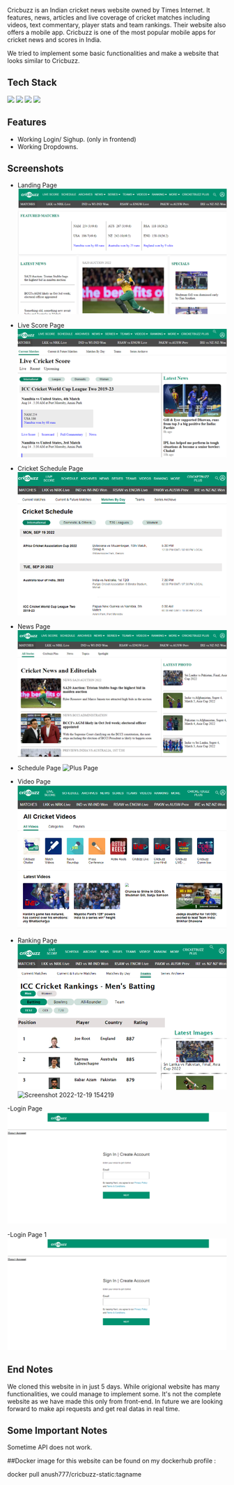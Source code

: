 Cricbuzz is an Indian cricket news website owned by Times Internet. It features, news, articles and live coverage of cricket matches including videos, text commentary, player stats and team rankings. Their website also offers a mobile app.
Cricbuzz is one of the most popular mobile apps for cricket news and scores in India.

We tried to implement some basic functionalities and make a website that looks similar to Cricbuzz.



## Tech Stack


<p>
   <img src="https://img.icons8.com/color/64/000000/javascript.png"/>
   <img src="https://img.icons8.com/color/64/000000/html-5.png"/>
   <img src="https://img.icons8.com/color/64/000000/css3.png" />
   <img src="https://img.icons8.com/color/64/000000/json.png"/>
</p>




## Features

- Working Login/ Sighup. (only in frontend)
- Working Dropdowns.


## Screenshots

- Landing Page
![Landing Page](https://github.com/anushreddydasari/cricbuzz-clone-using-terraform-and-docker/blob/master/cricbuzz/Landing%20Page.png)

- Live Score Page
![live-score](https://github.com/anushreddydasari/cricbuzz-clone-using-terraform-and-docker/blob/master/cricbuzz/Live%20Score.png)

- Cricket Schedule Page
![Schedule Page](https://github.com/anushreddydasari/cricbuzz-clone-using-terraform-and-docker/blob/master/cricbuzz/Schedule%20Page.png)

- News Page
![Archieves Page](https://github.com/anushreddydasari/cricbuzz-clone-using-terraform-and-docker/blob/master/cricbuzz/News%20page.png)

- Schedule Page
![Plus Page](https://github.com/spvhantale/Cricbuzz_Demo/blob/main/cricbuzz/Schedule%20Page.png)

- Video Page
![Login Page](https://github.com/anushreddydasari/cricbuzz-clone-using-terraform-and-docker/blob/master/cricbuzz/video%20page.png)


- Ranking Page
![Login](https://github.com/anushreddydasari/cricbuzz-clone-using-terraform-and-docker/blob/master/cricbuzz/Ranking.png)
![Screenshot 2022-12-19 154219](https://user-images.githubusercontent.com/103638279/208412092-7891ea39-e9b5-4bdb-b470-a037000281ac.png)




-Login Page
![Payment](https://github.com/anushreddydasari/cricbuzz-clone-using-terraform-and-docker/blob/master/cricbuzz/Signup%20page.png)


-Login Page 1
![Account](https://github.com/anushreddydasari/cricbuzz-clone-using-terraform-and-docker/blob/master/cricbuzz/Signup%20page.png)



## End Notes

We cloned this website in in just 5 days. While origional website has many functionalities, we could manage to implement some. It's not the complete website as we have made this only from front-end. In future we are looking forward to make api requests and get real datas in real time.



## Some Important Notes

Sometime API does not work.


##Docker image for this website can be found on my dockerhub profile : 

docker pull anush777/cricbuzz-static:tagname
